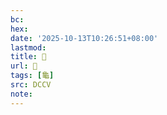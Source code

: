 ```yaml
---
bc:
hex:
date: '2025-10-13T10:26:51+08:00'
lastmod:
title: 􂥍
url: 􂥍
tags: [龜]
src: DCCV
note:
---
```

